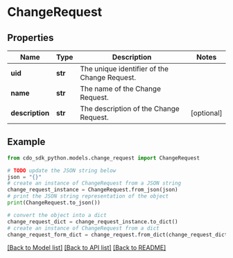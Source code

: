 # ChangeRequest


## Properties

Name | Type | Description | Notes
------------ | ------------- | ------------- | -------------
**uid** | **str** | The unique identifier of the Change Request. | 
**name** | **str** | The name of the Change Request. | 
**description** | **str** | The description of the Change Request. | [optional] 

## Example

```python
from cdo_sdk_python.models.change_request import ChangeRequest

# TODO update the JSON string below
json = "{}"
# create an instance of ChangeRequest from a JSON string
change_request_instance = ChangeRequest.from_json(json)
# print the JSON string representation of the object
print(ChangeRequest.to_json())

# convert the object into a dict
change_request_dict = change_request_instance.to_dict()
# create an instance of ChangeRequest from a dict
change_request_form_dict = change_request.from_dict(change_request_dict)
```
[[Back to Model list]](../README.md#documentation-for-models) [[Back to API list]](../README.md#documentation-for-api-endpoints) [[Back to README]](../README.md)


